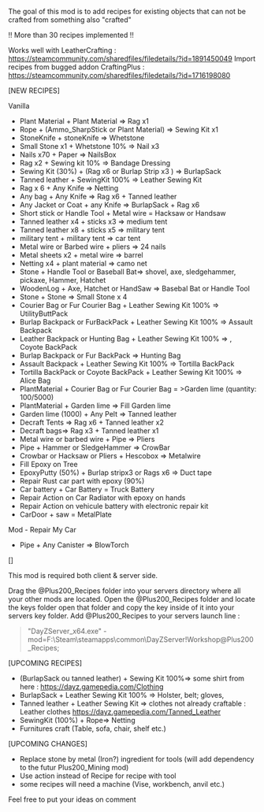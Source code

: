 The goal of this mod is to add recipes for existing objects that can not be crafted from something also "crafted"

!! More than 30 recipes implemented !!

Works well with LeatherCrafting : https://steamcommunity.com/sharedfiles/filedetails/?id=1891450049
Import recipes from bugged addon CraftingPlus : https://steamcommunity.com/sharedfiles/filedetails/?id=1716198080

[NEW RECIPES]

Vanilla

- Plant Material + Plant Material => Rag x1
- Rope + (Ammo_SharpStick or Plant Material) => Sewing Kit x1
- StoneKnife + stoneKnife => Whetstone
- Small Stone x1 + Whetstone 10% => Nail x3
- Nails x70 + Paper => NailsBox
- Rag x2 + Sewing kit 10% => Bandage Dressing
- Sewing Kit (30%) + (Rag x6 or Burlap Strip x3 ) => BurlapSack
- Tanned leather + SewingKit 100% => Leather Sewing Kit
- Rag x 6 + Any Knife => Netting
- Any bag + Any Knife => Rag x6 + Tanned leather
- Any Jacket or Coat + any Knife => BurlapSack + Rag x6
- Short stick or Handle Tool + Metal wire = Hacksaw or Handsaw
- Tanned leather x4 + sticks x3 => medium tent
- Tanned leather x8 + sticks x5 => military tent
- military tent + military tent => car tent
- Metal wire or Barbed wire + pliers => 24 nails
- Metal sheets x2 + metal wire => barrel
- Netting x4 + plant material => camo net
- Stone + Handle Tool or Baseball Bat=> shovel, axe, sledgehammer, pickaxe, Hammer, Hatchet
- WoodenLog + Axe, Hatchet or HandSaw => Basebal Bat or Handle Tool
- Stone + Stone => Small Stone x 4
- Courier Bag or Fur Courier Bag + Leather Sewing Kit 100% => UtilityButtPack
- Burlap Backpack or FurBackPack + Leather Sewing Kit 100% => Assault Backpack
- Leather Backpack or Hunting Bag + Leather Sewing Kit 100% => , Coyote BackPack
- Burlap Backpack or Fur BackPack => Hunting Bag
- Assault Backpack + Leather Sewing Kit 100% => Tortilla BackPack
- Tortilla BackPack or Coyote BackPack + Leather Sewing Kit 100% => Alice Bag
- PlantMaterial + Courier Bag or Fur Courier Bag = >Garden lime (quantity: 100/5000)
- PlantMaterial + Garden lime => Fill Garden lime
- Garden lime (1000) + Any Pelt => Tanned leather
- Decraft Tents => Rag x6 + Tanned leather x2
- Decraft bags=> Rag x3 + Tanned leather x1
- Metal wire or barbed wire + Pipe => Pliers
- Pipe + Hammer or SledgeHammer => CrowBar
- Crowbar or Hacksaw or Pliers + Hescobox => Metalwire
- Fill Epoxy on Tree
- EpoxyPutty (50%) + Burlap stripx3 or Rags x6 => Duct tape
- Repair Rust car part with epoxy (90%)
- Car battery + Car Battery = Truck Battery
- Repair Action on Car Radiator with epoxy on hands
- Repair Action on vehicule battery with electronic repair kit
- CarDoor + saw = MetalPlate

Mod - Repair My Car
- Pipe + Any Canister => BlowTorch

[]

This mod is required both client & server side.

Drag the @Plus200_Recipes folder into your servers directory where all your other mods are located.
Open the @Plus200_Recipes folder and locate the keys folder open that folder and copy the key inside of it into your servers key folder.
Add @Plus200_Recipes to your servers launch line :
> "DayZServer_x64.exe" -mod=F:\Steam\steamapps\common\DayZServer\!Workshop\@Plus200_Recipes;

[UPCOMING RECIPES]
- (BurlapSack ou tanned leather) + Sewing Kit 100%=> some shirt from here : https://dayz.gamepedia.com/Clothing
- BurlapSack + Leather Sewing Kit 100% => Holster, belt; gloves,
- Tanned leather + Leather Sewing Kit => clothes not already craftable : Leather clothes https://dayz.gamepedia.com/Tanned_Leather
- SewingKit (100%) + Rope=> Netting
- Furnitures craft (Table, sofa, chair, shelf etc.)

[UPCOMING CHANGES]
- Replace stone by metal (Iron?) ingredient for tools (will add dependency to the futur Plus200_Mining mod)
- Use action instead of Recipe for recipe with tool
- some recipes will need a machine (Vise, workbench, anvil etc.)

Feel free to put your ideas on comment